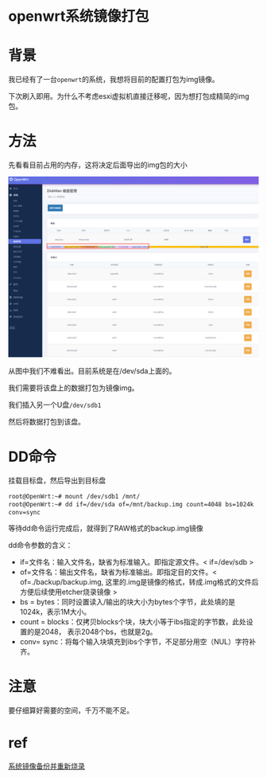 # openwrt系统镜像打包


# 背景

我已经有了一台`openwrt`的系统，我想将目前的配置打包为img镜像。

下次刷入即用。为什么不考虑esxi虚拟机直接迁移呢，因为想打包成精简的img包。

# 方法

先看看目前占用的内存，这将决定后面导出的img包的大小

![image-20230909224156157](https://raw.githubusercontent.com/kengerlwl/kengerlwl.github.io/master/image/00ae1fc546ca2c05ae298424b8e9632b/8e9413f7058186ee23805e9e4f82286e.png)

从图中我们不难看出。目前系统是在/dev/sda上面的。

我们需要将该盘上的数据打包为镜像img。

我们插入另一个U盘`/dev/sdb1`

然后将数据打包到该盘。

# DD命令

挂载目标盘，然后导出到目标盘

```
root@OpenWrt:~# mount /dev/sdb1 /mnt/
root@OpenWrt:~# dd if=/dev/sda of=/mnt/backup.img count=4048 bs=1024k  conv=sync
```

等待dd命令运行完成后，就得到了RAW格式的backup.img镜像

dd命令参数的含义：

- if=文件名：输入文件名，缺省为标准输入。即指定源文件。< if=/dev/sdb >
- of=文件名：输出文件名，缺省为标准输出。即指定目的文件。< of=./backup/backup.img, 这里的.img是镜像的格式，转成.img格式的文件后方便后续使用etcher烧录镜像 >
- bs = bytes：同时设置读入/输出的块大小为bytes个字节，此处填的是1024k，表示1M大小。
- count = blocks：仅拷贝blocks个块，块大小等于ibs指定的字节数，此处设置的是2048， 表示2048个bs，也就是2g。
- conv= sync：将每个输入块填充到ibs个字节，不足部分用空（NUL）字符补齐。



# 注意

要仔细算好需要的空间，千万不能不足。





# ref

[系统镜像备份并重新烧录](https://doc.embedfire.com/linux/rk356x/build_and_deploy/zh/latest/building_image/image_backup/image_backup.html)


